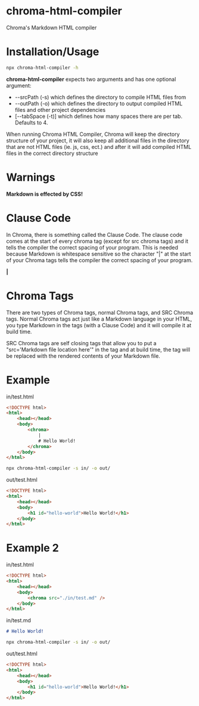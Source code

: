# chroma-html-compiler

Chroma's Markdown HTML compiler

# Installation/Usage

```bash
npx chroma-html-compiler -h
```

**chroma-html-compiler** expects two arguments and has one optional argument:

-   --srcPath (-s) which defines the directory to compile HTML files from
-   --outPath (-o) which defines the directory to output compiled HTML files and other project dependencies
-   [--tabSpace (-t)] which defines how many spaces there are per tab. Defaults to 4.

When running Chroma HTML Compiler, Chroma will keep the directory structure of your project,
it will also keep all additional files in the directory that are not HTML files (ie. js, css, ect.) and
after it will add compiled HTML files in the correct directory structure

# Warnings

**Markdown is effected by CSS!**

# Clause Code

In Chroma, there is something called the Clause Code. The clause code comes at the start of every chroma tag (except for src chroma tags)
and it tells the compiler the correct spacing of your program. This is needed because Markdown is whitespace sensitive so the character "|"
at the start of your Chroma tags tells the compiler the correct spacing of your program.

**|**

# Chroma Tags

There are two types of Chroma tags, normal Chroma tags, and SRC Chroma tags. Normal Chroma tags act just like a Markdown language in your HTML,
you type Markdown in the tags (with a Clause Code) and it will compile it at build time.

SRC Chroma tags are self closing tags that allow you to put a "src='Markdown file location here'" in the tag and at build time, the tag
will be replaced with the rendered contents of your Markdown file.

# Example

in/test.html

```html
<!DOCTYPE html>
<html>
	<head></head>
	<body>
		<chroma>
			|
			# Hello World!
		</chroma>
	</body>
</html>
```

```bash
npx chroma-html-compiler -s in/ -o out/
```

out/test.html

```html
<!DOCTYPE html>
<html>
	<head></head>
	<body>
		<h1 id="hello-world">Hello World!</h1>
	</body>
</html>
```

# Example 2

in/test.html

```html
<!DOCTYPE html>
<html>
	<head></head>
	<body>
		<chroma src="./in/test.md" />
	</body>
</html>
```

in/test.md

```markdown
# Hello World!
```

```bash
npx chroma-html-compiler -s in/ -o out/
```

out/test.html

```html
<!DOCTYPE html>
<html>
	<head></head>
	<body>
		<h1 id="hello-world">Hello World!</h1>
	</body>
</html>
```
